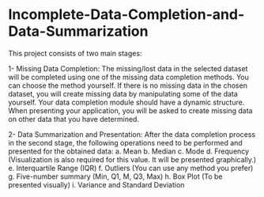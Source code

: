 # Incomplete-Data-Completion-and-Data-Summarization

This project consists of two main stages:

1- Missing Data Completion: The missing/lost data in the selected dataset will be completed using one of the missing data completion methods. You can choose the method yourself. If there is no missing data in the chosen dataset, you will create missing data by manipulating some of the data yourself. Your data completion module should have a dynamic structure. When presenting your application, you will be asked to create missing data on other data that you have determined.

2- Data Summarization and Presentation: After the data completion process in the second stage, the following operations need to be performed and presented for the obtained data:
a. Mean
b. Median
c. Mode
d. Frequency (Visualization is also required for this value. It will be presented graphically.)
e. Interquartile Range (IQR)
f. Outliers (You can use any method you prefer)
g. Five-number summary (Min, Q1, M, Q3, Max)
h. Box Plot (To be presented visually)
i. Variance and Standard Deviation
